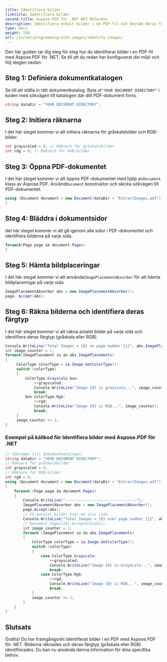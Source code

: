```yaml
---
title: Identifiera bilder
linktitle: Identifiera bilder
second_title: Aspose.PDF för .NET API Referens
description: Identifiera enkelt bilder i en PDF-fil och bestäm deras färgtyp med Aspose.PDF för .NET.
type: docs
weight: 150
url: /sv/net/programming-with-images/identify-images/
---
```


Den här guiden tar dig steg för steg hur du identifierar bilder i en PDF-fil med Aspose.PDF för .NET. Se till att du redan har konfigurerat din miljö och följ stegen nedan:

## Steg 1: Definiera dokumentkatalogen

 Se till att ställa in rätt dokumentkatalog. Byta ut`"YOUR DOCUMENT DIRECTORY"` i koden med sökvägen till katalogen där ditt PDF-dokument finns.

```csharp
string dataDir = "YOUR DOCUMENT DIRECTORY";
```

## Steg 2: Initiera räknarna

I det här steget kommer vi att initiera räknarna för gråskalebilder och RGB-bilder.

```csharp
int grayscaled = 0; // Räknare för gråskalebilder
int rdg = 0; // Räknare för RGB-bilder
```

## Steg 3: Öppna PDF-dokumentet

 I det här steget kommer vi att öppna PDF-dokumentet med hjälp av`Document` klass av Aspose.PDF. Använd`Document` konstruktor och skicka sökvägen till PDF-dokumentet.

```csharp
using (Document document = new Document(dataDir + "ExtractImages.pdf"))
{
```

## Steg 4: Bläddra i dokumentsidor

det här steget kommer vi att gå igenom alla sidor i PDF-dokumentet och identifiera bilderna på varje sida.

```csharp
foreach(Page page in document.Pages)
{
```

## Steg 5: Hämta bildplaceringar

 I det här steget kommer vi att använda`ImagePlacementAbsorber` för att hämta bildplaceringar på varje sida.

```csharp
ImagePlacementAbsorber abs = new ImagePlacementAbsorber();
page. Accept(abs);
```

## Steg 6: Räkna bilderna och identifiera deras färgtyp

I det här steget kommer vi att räkna antalet bilder på varje sida och identifiera deras färgtyp (gråskala eller RGB).

```csharp
Console.WriteLine("Total Images = {0} on page number {1}", abs.ImagePlacements.Count, page.Number);
int image_counter = 1;
foreach(ImagePlacement ia in abs.ImagePlacements)
{
     ColorType colorType = ia.Image.GetColorType();
     switch (colorType)
     {
         ColorType.Grayscale box:
             ++grayscaled;
             Console.WriteLine("Image {0} is grayscale...", image_counter);
             break;
         box ColorType.Rgb:
             ++rgd;
             Console.WriteLine("Image {0} is RGB...", image_counter);
             break;
     }
     image_counter += 1;
}
```

### Exempel på källkod för Identifiera bilder med Aspose.PDF för .NET 
```csharp
// Sökvägen till dokumentkatalogen.
string dataDir = "YOUR DOCUMENT DIRECTORY";
// Räknare för gråskalebilder
int grayscaled = 0;
// Räknare för RGB-bilder
int rgd = 0;
using (Document document = new Document(dataDir + "ExtractImages.pdf"))
{
	foreach (Page page in document.Pages)
	{
		Console.WriteLine("--------------------------------");
		ImagePlacementAbsorber abs = new ImagePlacementAbsorber();
		page.Accept(abs);
		// Få antalet bilder över en viss sida
		Console.WriteLine("Total Images = {0} over page number {1}", abs.ImagePlacements.Count, page.Number);
		// Document.Pages[29].Acceptera(abs);
		int image_counter = 1;
		foreach (ImagePlacement ia in abs.ImagePlacements)
		{
			ColorType colorType = ia.Image.GetColorType();
			switch (colorType)
			{
				case ColorType.Grayscale:
					++grayscaled;
					Console.WriteLine("Image {0} is GrayScale...", image_counter);
					break;
				case ColorType.Rgb:
					++rgd;
					Console.WriteLine("Image {0} is RGB...", image_counter);
					break;
			}
			image_counter += 1;
		}
	}
}
```

## Slutsats

Grattis! Du har framgångsrikt identifierat bilder i en PDF med Aspose.PDF för .NET. Bilderna räknades och deras färgtyp (gråskala eller RGB) identifierades. Du kan nu använda denna information för dina specifika behov.